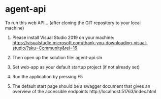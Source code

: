 # agent-api

To run this web API... (after cloning the GIT repository to your local machine)

1. Please install Visual Studio 2019 on your machine:
https://visualstudio.microsoft.com/thank-you-downloading-visual-studio/?sku=Community&rel=16

2. Then open up the solution file:
agent-api.sln

3. Set web-app as your default startup project (if not already set)

4. Run the application by pressing F5

5. The default start page should be a swagger document that gives an overview of the accessible endpoints
http://localhost:51763/index.html

